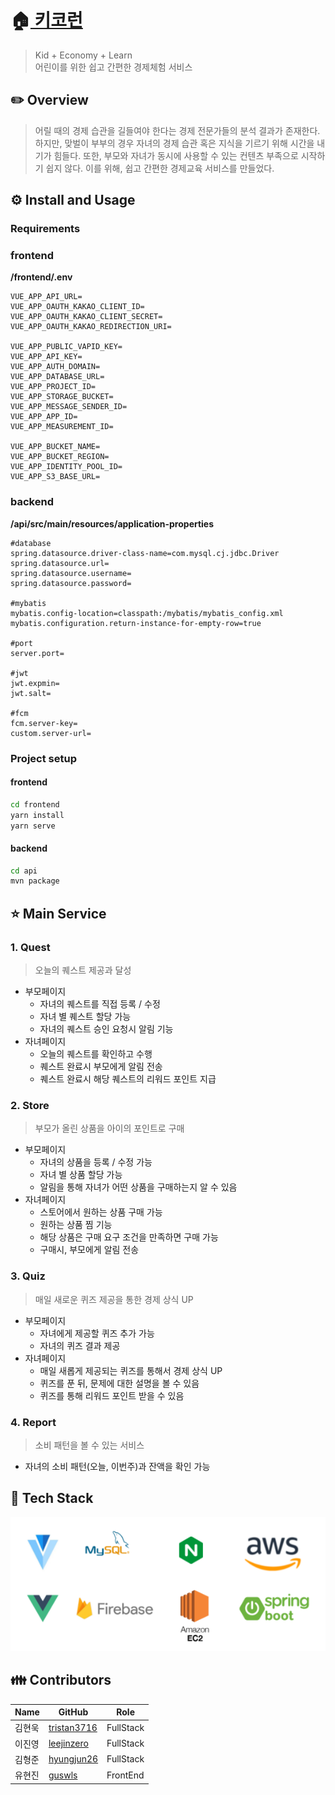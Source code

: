 # **🏠[ 키코런](https://k3a506.p.ssafy.io/)** 
> Kid + Economy + Learn 
> <br>
> 어린이를 위한 쉽고 간편한 경제체험 서비스


## **✏️ Overview** 

> 어릴 때의 경제 습관을 길들여야 한다는 경제 전문가들의 분석 결과가 존재한다. 하지만, 맞벌이 부부의 경우 자녀의 경제 습관 혹은 지식을 기르기 위해 시간을 내기가 힘들다. 또한, 부모와 자녀가 동시에 사용할 수 있는 컨텐츠 부족으로 시작하기 쉽지 않다. 이를 위해, 쉽고 간편한 경제교육 서비스를 만들었다.


## **⚙️ Install and Usage**

### Requirements

### frontend
**/frontend/.env**
``` properties
VUE_APP_API_URL=
VUE_APP_OAUTH_KAKAO_CLIENT_ID=
VUE_APP_OAUTH_KAKAO_CLIENT_SECRET=
VUE_APP_OAUTH_KAKAO_REDIRECTION_URI=

VUE_APP_PUBLIC_VAPID_KEY=
VUE_APP_API_KEY=
VUE_APP_AUTH_DOMAIN=
VUE_APP_DATABASE_URL=
VUE_APP_PROJECT_ID=
VUE_APP_STORAGE_BUCKET=
VUE_APP_MESSAGE_SENDER_ID=
VUE_APP_APP_ID=
VUE_APP_MEASUREMENT_ID=

VUE_APP_BUCKET_NAME=
VUE_APP_BUCKET_REGION=
VUE_APP_IDENTITY_POOL_ID=
VUE_APP_S3_BASE_URL=
```

### backend
**/api/src/main/resources/application-properties**
``` properties
#database
spring.datasource.driver-class-name=com.mysql.cj.jdbc.Driver
spring.datasource.url=
spring.datasource.username=
spring.datasource.password=

#mybatis
mybatis.config-location=classpath:/mybatis/mybatis_config.xml
mybatis.configuration.return-instance-for-empty-row=true

#port
server.port=

#jwt
jwt.expmin=
jwt.salt=

#fcm
fcm.server-key=
custom.server-url=
```

### Project setup

#### frontend
``` sh
cd frontend
yarn install
yarn serve
```

#### backend
``` sh
cd api
mvn package
```

## **⭐ Main Service**

### **1. Quest**

> 오늘의 퀘스트 제공과 달성

- 부모페이지
    - 자녀의 퀘스트를 직접 등록 / 수정
    - 자녀 별 퀘스트 할당 가능
    - 자녀의 퀘스트 승인 요청시 알림 기능
- 자녀페이지
    - 오늘의 퀘스트를 확인하고 수행
    - 퀘스트 완료시 부모에게 알림 전송
    - 퀘스트 완료시 해당 퀘스트의 리워드 포인트 지급

### **2. Store**

> 부모가 올린 상품을 아이의 포인트로 구매

- 부모페이지
    - 자녀의 상품을 등록 / 수정 가능
    - 자녀 별 상품 할당 가능
    - 알림을 통해 자녀가 어떤 상품을 구매하는지 알 수 있음
- 자녀페이지
    - 스토어에서 원하는 상품 구매 가능
    - 원하는 상품 찜 기능
    - 해당 상품은 구매 요구 조건을 만족하면 구매 가능
    - 구매시, 부모에게 알림 전송

### **3. Quiz**

> 매일 새로운 퀴즈 제공을 통한 경제 상식 UP

- 부모페이지
    - 자녀에게 제공할 퀴즈 추가 가능
    - 자녀의 퀴즈 결과 제공
- 자녀페이지
    - 매일 새롭게 제공되는 퀴즈를 통해서 경제 상식 UP
    - 퀴즈를 푼 뒤, 문제에 대한 설명을 볼 수 있음
    - 퀴즈를 통해 리워드 포인트 받을 수 있음

### **4. Report**

> 소비 패턴을 볼 수 있는 서비스

- 자녀의 소비 패턴(오늘, 이번주)과 잔액을 확인 가능


## **🔧 Tech Stack**

![](./images/techstack.png)

## **👪 Contributors**

| Name   | GitHub                                         | Role      |
| ------ | ---------------------------------------------- | --------- |
| 김현욱   | [tristan3716](https://github.com/tristan3716)  | FullStack |
| 이진영   | [leejinzero](https://github.com/leejinzero)    | FullStack |
| 김형준   | [hyungjun26](https://github.com/hyungjun26)  | FullStack |
| 유현진   | [guswls](https://github.com/guswls)            | FrontEnd  |
